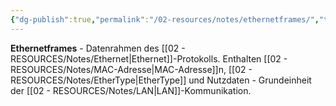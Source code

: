```yaml
---
{"dg-publish":true,"permalink":"/02-resources/notes/ethernetframes/","tags":["protokoll/rahmen","ethernet/struktur"],"noteIcon":"","updated":"2025-08-27T15:03:20.040+02:00"}
---
```



**Ethernetframes** - Datenrahmen des [[02 - RESOURCES/Notes/Ethernet\|Ethernet]]-Protokolls.
Enthalten [[02 - RESOURCES/Notes/MAC-Adresse\|MAC-Adresse]]n, [[02 - RESOURCES/Notes/EtherType\|EtherType]] und Nutzdaten - Grundeinheit der [[02 - RESOURCES/Notes/LAN\|LAN]]-Kommunikation.